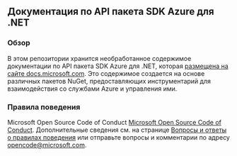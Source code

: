 ## <a name="documentation-for-azure-net-sdk-apis"></a>Документация по API пакета SDK Azure для .NET

### <a name="overview"></a>Обзор

В этом репозитории хранится необработанное содержимое документации по API пакета SDK Azure для .NET, которая [размещена на сайте docs.microsoft.com](https://docs.microsoft.com/dotnet/api/overview/azure/?view=azure-dotnet). Это содержимое создается на основе различных пакетов NuGet, предоставляющих инструментарий для взаимодействия со службами Azure и управления ими.

### <a name="code-of-conduct"></a>Правила поведения

Microsoft Open Source Code of Conduct [Microsoft Open Source Code of Conduct](https://opensource.microsoft.com/codeofconduct/).
Дополнительные сведения см. на странице [Вопросы и ответы о правилах поведения](https://opensource.microsoft.com/codeofconduct/faq/) или отправьте вопросы и комментарии по адресу [opencode@microsoft.com](mailto:opencode@microsoft.com).
